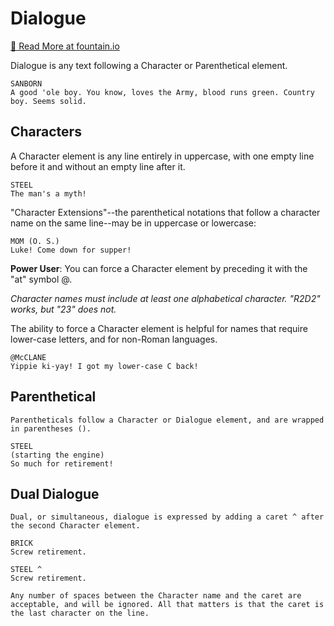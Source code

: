 
# Dialogue

[📕 Read More at fountain.io](https://fountain.io/syntax#section-dialogue)

Dialogue is any text following a Character or Parenthetical element.

	SANBORN
	A good 'ole boy. You know, loves the Army, blood runs green. Country boy. Seems solid.

## Characters

A Character element is any line entirely in uppercase, with one empty line before it and without an empty line after it.

	STEEL
	The man's a myth!

"Character Extensions"--the parenthetical notations that follow a character name on the same line--may be in uppercase or lowercase:

	MOM (O. S.)
	Luke! Come down for supper!

**Power User**: You can force a Character element by preceding it with the "at" symbol @.

*Character names must include at least one alphabetical character. "R2D2" works, but "23" does not.*

The ability to force a Character element is helpful for names that require lower-case letters, and for non-Roman languages.

	@McCLANE
	Yippie ki-yay! I got my lower-case C back!

## Parenthetical

	Parentheticals follow a Character or Dialogue element, and are wrapped in parentheses ().

	STEEL
	(starting the engine)
	So much for retirement!

## Dual Dialogue

	Dual, or simultaneous, dialogue is expressed by adding a caret ^ after the second Character element.

	BRICK
	Screw retirement.

	STEEL ^
	Screw retirement.

	Any number of spaces between the Character name and the caret are acceptable, and will be ignored. All that matters is that the caret is the last character on the line.
